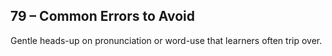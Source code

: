 ## 79 – Common Errors to Avoid

Gentle heads-up on pronunciation or word-use that learners often trip over.